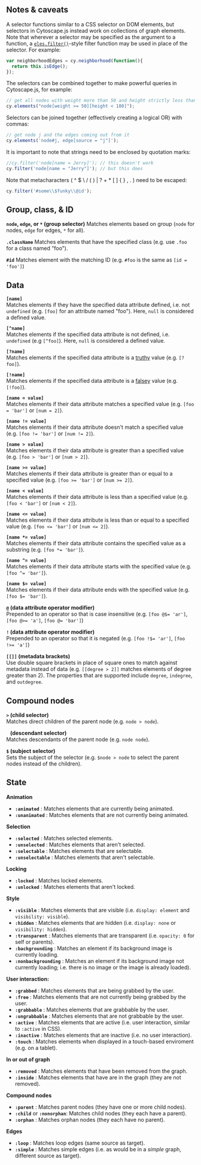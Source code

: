 ## Notes & caveats

A selector functions similar to a CSS selector on DOM elements, but selectors in Cytoscape.js instead work on collections of graph elements.  Note that wherever a selector may be specified as the argument to a function, a [`eles.filter()`](#collection/building--filtering/eles.filter)-style filter function may be used in place of the selector.  For example:

```js
var neighborhoodEdges = cy.neighborhood(function(){
  return this.isEdge();
});
```

The selectors can be combined together to make powerful queries in Cytoscape.js, for example:

```js
// get all nodes with weight more than 50 and height strictly less than 180
cy.elements("node[weight >= 50][height < 180]"); 
```

Selectors can be joined together (effectively creating a logical OR) with commas:

```js
// get node j and the edges coming out from it
cy.elements('node#j, edge[source = "j"]');
```

It is important to note that strings need to be enclosed by quotation marks:

```js
//cy.filter('node[name = Jerry]'); // this doesn't work
cy.filter('node[name = "Jerry"]'); // but this does
``` 

Note that metacharacters ( ^ $ \ / ( ) | ? + * [ ] { } , . ) need to be escaped:

```js
cy.filter('#some\\$funky\\@id');
```



## Group, class, & ID

**`node`,  `edge`, or `*` (group selector)**
Matches elements based on group (`node` for nodes, `edge` for edges, `*` for all).

**`.className`**
Matches elements that have the specified class (e.g. use `.foo` for a class named "foo").

**`#id`**
Matches element with the matching ID (e.g. `#foo` is the same as `[id = 'foo']`)


## Data

**`[name]`**  
Matches elements if they have the specified data attribute defined, i.e. not `undefined` (e.g. `[foo]` for an attribute named "foo").  Here, `null` is considered a defined value.

**`[^name]`**  
Matches elements if the specified data attribute is not defined, i.e. `undefined` (e.g `[^foo]`).  Here, `null` is considered a defined value.

**`[?name]`**  
Matches elements if the specified data attribute is a [truthy](http://javascriptweblog.wordpress.com/2011/02/07/truth-equality-and-javascript/) value (e.g. `[?foo]`).

**`[!name]`**  
Matches elements if the specified data attribute is a [falsey](http://javascriptweblog.wordpress.com/2011/02/07/truth-equality-and-javascript/) value (e.g. `[!foo]`).

**`[name = value]`**  
Matches elements if their data attribute matches a specified value (e.g. `[foo = 'bar']` or `[num = 2]`).

**`[name != value]`**  
Matches elements if their data attribute doesn't match a specified value (e.g. `[foo != 'bar']` or `[num != 2]`).

**`[name > value]`**  
Matches elements if their data attribute is greater than a specified value (e.g. `[foo > 'bar']` or `[num > 2]`).

**`[name >= value]`**  
Matches elements if their data attribute is greater than or equal to a specified value (e.g. `[foo >= 'bar']` or `[num >= 2]`).

**`[name < value]`**  
Matches elements if their data attribute is less than a specified value (e.g. `[foo < 'bar']` or `[num < 2]`).

**`[name <= value]`**  
Matches elements if their data attribute is less than or equal to a specified value (e.g. `[foo <= 'bar']` or `[num <= 2]`).

**`[name *= value]`**  
Matches elements if their data attribute contains the specified value as a substring (e.g. `[foo *= 'bar']`).

**`[name ^= value]`**  
Matches elements if their data attribute starts with the specified value (e.g. `[foo ^= 'bar']`).

**`[name $= value]`**  
Matches elements if their data attribute ends with the specified value (e.g. `[foo $= 'bar']`).

**`@` (data attribute operator modifier)**  
Prepended to an operator so that is case insensitive (e.g. `[foo @$= 'ar']`, `[foo @>= 'a']`, `[foo @= 'bar']`)

**`!` (data attribute operator modifier)**  
Prepended to an operator so that it is negated (e.g. `[foo !$= 'ar']`, `[foo !>= 'a']`)

**`[[]]` (metadata brackets)**  
Use double square brackets in place of square ones to match against metadata instead of data (e.g. `[[degree > 2]]` matches elements of degree greater than 2).  The properties that are supported include `degree`, `indegree`, and `outdegree`.


## Compound nodes

**`>` (child selector)**  
Matches direct children of the parent node (e.g. `node > node`).

**<code>&nbsp;</code> (descendant selector)**  
Matches descendants of the parent node (e.g. `node node`).

**`$` (subject selector)**  
Sets the subject of the selector (e.g. `$node > node` to select the parent nodes instead of the children).


## State

**Animation**

* **`:animated`** : Matches elements that are currently being animated.
* **`:unanimated`** : Matches elements that are not currently being animated.


**Selection**

* **`:selected`** : Matches selected elements.
* **`:unselected`** : Matches elements that aren't selected.
* **`:selectable`** : Matches elements that are selectable.
* **`:unselectable`** : Matches elements that aren't selectable.


**Locking**

* **`:locked`** : Matches locked elements.
* **`:unlocked`** : Matches elements that aren't locked.


**Style**

* **`:visible`** : Matches elements that are visible (i.e. `display: element` and `visibility: visible`).
* **`:hidden`** : Matches elements that are hidden (i.e. `display: none` or `visibility: hidden`).
* **`:transparent`** : Matches elements that are transparent (i.e. `opacity: 0` for self or parents).
* **`:backgrounding`** : Matches an element if its background image is currently loading.
* **`:nonbackgrounding`** : Matches an element if its background image not currently loading; i.e. there is no image or the image is already loaded).


**User interaction:**

 * **`:grabbed`** :  Matches elements that are being grabbed by the user.
 * **`:free`** :  Matches elements that are not currently being grabbed by the user.
 * **`:grabbable`** :  Matches elements that are grabbable by the user.
 * **`:ungrabbable`** :  Matches elements that are not grabbable by the user.
 * **`:active`** :  Matches elements that are active (i.e. user interaction, similar to `:active` in CSS).
 * **`:inactive`** : Matches elements that are inactive (i.e. no user interaction).
 * **`:touch`** : Matches elements when displayed in a touch-based enviroment (e.g. on a tablet).

**In or out of graph**

* **`:removed`** : Matches elements that have been removed from the graph.
* **`:inside`** : Matches elements that have are in the graph (they are not removed).


**Compound nodes**

* **`:parent`** : Matches parent nodes (they have one or more child nodes).
* **`:child`** or **`:nonorphan`**: Matches child nodes (they each have a parent).
* **`:orphan`** : Matches orphan nodes (they each have no parent).

**Edges**

* **`:loop`** : Matches loop edges (same source as target).
* **`:simple`** : Matches simple edges (i.e. as would be in a *simple* graph, different source as target).

